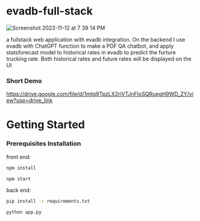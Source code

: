 # evadb-full-stack
![Screenshot 2023-11-12 at 7 39 14 PM](https://github.com/haoranx3/evadb-full-stack/assets/32619085/80dcdf9a-042e-48cd-a7ee-7a61687a52a4)

a fullstack web application with evadb integration. On the backend I use evadb with ChatGPT function to make a PDF QA chatbot, and apply statsforecast model to historical rates in evadb to predict the furture trucking rate. Both historical rates and future rates will be displayed on the UI
### Short Demo
https://drive.google.com/file/d/1mtg9TpzLX2riVTJnFIoSQRuegH9WD_ZY/view?usp=drive_link
# Getting Started
### Prerequisites Installation
front end:
  ```sh
  npm install
  ```
```sh
npm start
  ```
back end:
```sh
pip install -r requirements.txt
  ```

```sh
python app.py
  ```
